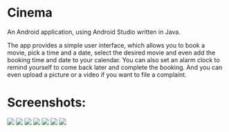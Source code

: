 # Cinema
An Android application, using Android Studio written in Java. 

The app provides a simple user interface, which allows you to book a movie, pick a time and a date, 
select the desired movie and even add the booking time and date to your calendar. 
You can also set an alarm clock to remind yourself to come back later and complete the booking. 
And you can even upload a picture or a video if you want to file a complaint.   

# Screenshots:
![](images/1.JPG)
![](images/2.JPG)
![](images/3.JPG)
![](images/4.JPG)
![](images/5.JPG)
![](images/6.JPG)
![](images/7.JPG)


